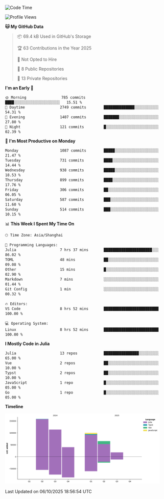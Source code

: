 <!--START_SECTION:waka-->
![Code Time](http://img.shields.io/badge/Code%20Time-795%20hrs%2039%20mins-blue)

![Profile Views](http://img.shields.io/badge/Profile%20Views-9-blue)

**🐱 My GitHub Data** 

> 📦 69.4 kB Used in GitHub's Storage 
 > 
> 🏆 63 Contributions in the Year 2025
 > 
> 🚫 Not Opted to Hire
 > 
> 📜 8 Public Repositories 
 > 
> 🔑 13 Private Repositories 
 > 
**I'm an Early 🐤** 

```text
🌞 Morning                785 commits         ████░░░░░░░░░░░░░░░░░░░░░   15.51 % 
🌆 Daytime                2749 commits        ██████████████░░░░░░░░░░░   54.31 % 
🌃 Evening                1407 commits        ███████░░░░░░░░░░░░░░░░░░   27.80 % 
🌙 Night                  121 commits         █░░░░░░░░░░░░░░░░░░░░░░░░   02.39 % 
```
📅 **I'm Most Productive on Monday** 

```text
Monday                   1087 commits        █████░░░░░░░░░░░░░░░░░░░░   21.47 % 
Tuesday                  731 commits         ████░░░░░░░░░░░░░░░░░░░░░   14.44 % 
Wednesday                938 commits         █████░░░░░░░░░░░░░░░░░░░░   18.53 % 
Thursday                 899 commits         ████░░░░░░░░░░░░░░░░░░░░░   17.76 % 
Friday                   306 commits         ██░░░░░░░░░░░░░░░░░░░░░░░   06.05 % 
Saturday                 587 commits         ███░░░░░░░░░░░░░░░░░░░░░░   11.60 % 
Sunday                   514 commits         ███░░░░░░░░░░░░░░░░░░░░░░   10.15 % 
```


📊 **This Week I Spent My Time On** 

```text
🕑︎ Time Zone: Asia/Shanghai

💬 Programming Languages: 
Julia                    7 hrs 37 mins       ██████████████████████░░░   86.02 % 
TOML                     48 mins             ██░░░░░░░░░░░░░░░░░░░░░░░   09.08 % 
Other                    15 mins             █░░░░░░░░░░░░░░░░░░░░░░░░   02.90 % 
Markdown                 7 mins              ░░░░░░░░░░░░░░░░░░░░░░░░░   01.44 % 
Git Config               1 min               ░░░░░░░░░░░░░░░░░░░░░░░░░   00.32 % 

🔥 Editors: 
VS Code                  8 hrs 52 mins       █████████████████████████   100.00 % 

💻 Operating System: 
Linux                    8 hrs 52 mins       █████████████████████████   100.00 % 
```

**I Mostly Code in Julia** 

```text
Julia                    13 repos            ████████████████░░░░░░░░░   65.00 % 
Vue                      2 repos             ██░░░░░░░░░░░░░░░░░░░░░░░   10.00 % 
Typst                    2 repos             ██░░░░░░░░░░░░░░░░░░░░░░░   10.00 % 
JavaScript               1 repo              █░░░░░░░░░░░░░░░░░░░░░░░░   05.00 % 
Go                       1 repo              █░░░░░░░░░░░░░░░░░░░░░░░░   05.00 % 
```



**Timeline**

![Lines of Code chart](https://raw.githubusercontent.com/DimhamT/DimhamT/main/assets/bar_graph.png)


 Last Updated on 06/10/2025 18:56:54 UTC
<!--END_SECTION:waka-->



<!--
**dhtantoy/dhtantoy** is a ✨ _special_ ✨ repository because its `README.md` (this file) appears on your GitHub profile.

Here are some ideas to get you started:

- 🔭 I’m currently working on ...
- 🌱 I’m currently learning ...
- 👯 I’m looking to collaborate on ...
- 🤔 I’m looking for help with ...
- 💬 Ask me about ...
- 📫 How to reach me: ...
- 😄 Pronouns: ...
- ⚡ Fun fact: ...
-->
